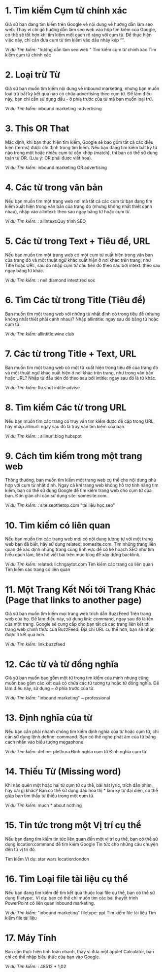 # 1. Tìm kiếm Cụm từ chính xác

Giả sử bạn đang tìm kiếm trên Google về nội dung về hướng dẫn làm seo web. Thay vì chỉ gõ hướng dẫn làm seo web vào hộp tìm kiếm của Google, có thể sẽ tốt hơn khi tìm kiếm một cách rõ ràng với cụm từ. Để thực hiện việc này, chỉ cần đưa cụm từ tìm kiếm vào dấu nháy kép “”.

*Ví dụ Tìm kiếm:*   "hướng dẫn làm seo web " 
Tìm kiếm cụm từ chính xác
Tìm kiếm cụm từ chính xác

 
# 2. Loại trừ Từ

Giả sử bạn muốn tìm kiếm nội dung về inbound marketing, nhưng bạn muốn loại trừ bất kỳ kết quả nào có chứa advertising theo cụm từ. Để làm điều này, bạn chỉ cần sử dụng dấu - ở phía trước của từ mà bạn muốn loại trừ.

*Ví dụ Tìm kiếm:*   inbound marketing -advertising 
# 3. This OR That

Mặc định, khi bạn thực hiện tìm kiếm, Google sẽ bao gồm tất cả các điều kiện (terms) được chỉ định trong tìm kiếm. Nếu bạn đang tìm kiếm bất kỳ từ nào trong một hoặc nhiều cụm từ cần khớp (match), thì bạn có thể sử dụng toán tử OR. (Lưu ý: OR phải được viết hoa).

*Ví dụ Tìm kiếm:*  inbound marketing OR advertising 
# 4. Các từ trong văn bản

Nếu bạn muốn tìm một trang web nơi mà tất cả các cụm từ bạn đang tìm kiếm xuất hiện trong văn bản của trang đó (nhưng không nhất thiết cạnh nhau), nhập vào allintext: theo sau ngay bằng từ hoặc cụm từ.

*Ví dụ Tìm kiếm:* : allintext:Quy trình SEO 
# 5. Các từ trong Text + Tiêu đề, URL

Nếu bạn muốn tìm một trang web có một cụm từ xuất hiện trong văn bản của trang đó và một thuật ngữ khác xuất hiện ở nơi khác trên trang, như Title hoặc URL, sau đó nhập cụm từ đầu tiên đó theo sau bởi intext: theo sau ngay bằng từ khác.

*Ví dụ Tìm kiếm:* : neil diamond intext:red sox 
# 6. Tìm Các từ trong Title (Tiêu đề)

Bạn muốn tìm một trang web với những từ nhất định có trong tiêu đề (nhưng không nhất thiết phải cạnh nhau)? Nhập allintitle: ngay sau đó bằng từ hoặc cụm từ.

*Ví dụ Tìm kiếm:* allintitle:wine club 
# 7. Các từ trong Title + Text, URL

Bạn muốn tìm một trang web có một từ xuất hiện trong tiêu đề của trang đó và một thuật ngữ khác xuất hiện ở nơi khác trên trang, như trong văn bản hoặc URL? Nhập từ đầu tiên đó theo sau bởi intitle: ngay sau đó là từ khác.

*Ví dụ Tìm kiếm:*  flu shot intitle:advise 
# 8. Tìm kiếm Các từ trong URL

Nếu bạn muốn tìm các trang có truy vấn tìm kiếm được đề cập trong URL, hãy nhập allinurl: ngay sau đó là truy vấn tìm kiếm của bạn.

*Ví dụ Tìm kiếm:* : allinurl:blog hubspot 
# 9. Cách tìm kiếm trong một trang web

Thông thường, bạn muốn tìm kiếm một trang web cụ thể cho nội dung phù hợp với cụm từ nhất định. Ngay cả khi trang web không hỗ trợ tính năng tìm kiếm, bạn có thể sử dụng Google để tìm kiếm trang web cho cụm từ của bạn. Đơn giản chỉ cần sử dụng site: somesite.com. 

*Ví dụ Tìm kiếm:* : site:seothetop.com "tài liệu học seo" 
# 10. Tìm kiếm có liên quan

Nếu bạn muốn tìm các trang web mới có nội dung tương tự với một trang web bạn đã biết, hãy sử dụng related: somesite.com. Tìm những trang liên quan để xác định những trang cùng lĩnh vực để có kế hoạch SEO như tìm hiểu cách làm, liên hệ viết bài trên mục blog để xây dựng backlink.

*Ví dụ Tìm kiếm:*  related: lichngaytot.com 
Tìm kiếm các trang có liên quan
Tìm kiếm các trang có liên quan

 
# 11. Một Trang Kết Nối tới Trang Khác (Page that links to another page)

Giả sử bạn muốn tìm kiếm mọi trang web trích dẫn BuzzFeed   Trên trang web của họ. Để làm điều này, sử dụng link: command, ngay sau đó là tên của một trang. Google sẽ cung cấp cho bạn tất cả các trang liên kết tới trang web chính thức của BuzzFeed. Địa chỉ URL cụ thể hơn, bạn sẽ nhận được ít kết quả hơn.

*Ví dụ Tìm kiếm:*  link:buzzfeed 
# 12. Các từ và từ đồng nghĩa

Giả sử bạn muốn bao gồm một từ trong tìm kiếm của mình nhưng cũng muốn bao gồm các kết quả có chứa các từ tương tự hoặc từ đồng nghĩa. Để làm điều này, sử dụng ~ ở phía trước của từ.

*Ví dụ Tìm kiếm:*  "inbound marketing" ~ professional 
# 13. Định nghĩa của từ

Nếu bạn cần phải nhanh chóng tìm kiếm định nghĩa của từ hoặc cụm từ, chỉ cần sử dụng lệnh define: command. Bạn có thể nghe phát âm của từ bằng cách nhấn vào biểu tượng megaphone.

*Ví dụ Tìm kiếm:*  define: plethora
Định nghĩa cụm từ
Định nghĩa cụm từ
# 14. Thiếu Từ (Missing word)

Khi nào quên một hoặc hai từ cụm từ cụ thể, bài hát lyric, trích dẫn phim, hay cái gì khác? Bạn có thể sử dụng dấu hoa thị * làm ký tự đại diện, có thể giúp bạn tìm thấy từ thiếu trong một cụm từ.

*Ví dụ Tìm kiếm:*  much  * about nothing
# 15. Tin tức trong một Vị trí cụ thể

Nếu bạn đang tìm kiếm tin tức liên quan đến một vị trí cụ thể, bạn có thể sử dụng location:command để tìm kiếm Google Tin tức cho những câu chuyện đến từ vị trí đó.

Tìm kiếm Ví dụ: star wars location:london 
# 16. Tìm Loại file tài liệu cụ thể

Nếu bạn đang tìm kiếm để tìm kết quả thuộc loại file cụ thể, bạn có thể sử dụng filetype:. Ví dụ: bạn có thể chỉ muốn tìm các bài thuyết trình PowerPoint có liên quan inbound marketing.

*Ví dụ Tìm kiếm:*  "inbound marketing" filetype: ppt 
Tìm kiếm file tài liệu
Tìm kiếm file tài liệu
# 17. Máy Tính

Bạn cần thực hiện tính toán nhanh, thay vì đưa một applet Calculator, bạn chỉ có thể nhập biểu thức của bạn vào Google.

*Ví dụ Tìm kiếm:* :  48512 * 1,02

